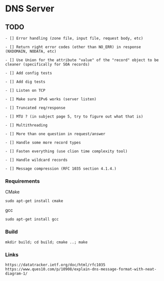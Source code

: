 # DNS Server

## TODO

    - [] Error handling (zone file, input file, request body, etc)

    - [] Return right error codes (other than NO_ERR) in response (NXDOMAIN, NODATA, etc)

    - [] Use Union for the attribute "value" of the "record" object to be cleaner (specifically for SOA records)

    - [] Add config tests

    - [] Add dig tests

    - [] Listen on TCP

    - [] Make sure IPv6 works (server listen)

    - [] Truncated req/response

    - [] MTU ? (in subject page 5, try to figure out what that is)

    - [] Multithreading

    - [] More than one question in request/answer

    - [] Handle some more record types

    - [] Fasten everything (use clion time complexity tool)

    - [] Handle wildcard records

    - [] Message compression (RFC 1035 section 4.1.4.)

### Requirements

CMake

    sudo apt-get install cmake

gcc

    sudo apt-get install gcc


### Build

    mkdir build; cd build; cmake ..; make

### Links

    https://datatracker.ietf.org/doc/html/rfc1035
    https://www.ques10.com/p/10908/explain-dns-message-format-with-neat-diagram-1/
